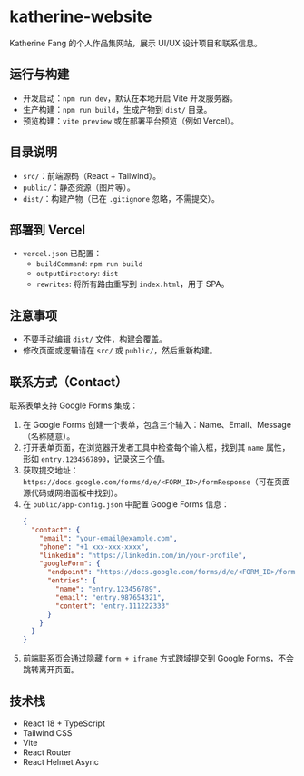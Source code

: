 # katherine-website

Katherine Fang 的个人作品集网站，展示 UI/UX 设计项目和联系信息。

## 运行与构建

- 开发启动：`npm run dev`，默认在本地开启 Vite 开发服务器。
- 生产构建：`npm run build`，生成产物到 `dist/` 目录。
- 预览构建：`vite preview` 或在部署平台预览（例如 Vercel）。

## 目录说明

- `src/`：前端源码（React + Tailwind）。
- `public/`：静态资源（图片等）。
- `dist/`：构建产物（已在 `.gitignore` 忽略，不需提交）。

## 部署到 Vercel

- `vercel.json` 已配置：
  - `buildCommand`: `npm run build`
  - `outputDirectory`: `dist`
  - `rewrites`: 将所有路由重写到 `index.html`，用于 SPA。

## 注意事项

- 不要手动编辑 `dist/` 文件，构建会覆盖。
- 修改页面或逻辑请在 `src/` 或 `public/`，然后重新构建。

## 联系方式（Contact）

联系表单支持 Google Forms 集成：

1. 在 Google Forms 创建一个表单，包含三个输入：Name、Email、Message（名称随意）。
2. 打开表单页面，在浏览器开发者工具中检查每个输入框，找到其 `name` 属性，形如 `entry.1234567890`，记录这三个值。
3. 获取提交地址：`https://docs.google.com/forms/d/e/<FORM_ID>/formResponse`（可在页面源代码或网络面板中找到）。
4. 在 `public/app-config.json` 中配置 Google Forms 信息：
   ```json
   {
     "contact": {
       "email": "your-email@example.com",
       "phone": "+1 xxx-xxx-xxxx",
       "linkedin": "https://linkedin.com/in/your-profile",
       "googleForm": {
         "endpoint": "https://docs.google.com/forms/d/e/<FORM_ID>/formResponse",
         "entries": {
           "name": "entry.123456789",
           "email": "entry.987654321",
           "content": "entry.111222333"
         }
       }
     }
   }
   ```
5. 前端联系页会通过隐藏 `form + iframe` 方式跨域提交到 Google Forms，不会跳转离开页面。

## 技术栈

- React 18 + TypeScript
- Tailwind CSS
- Vite
- React Router
- React Helmet Async